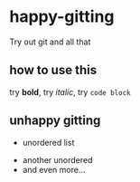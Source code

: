 # happy-gitting
Try out git and all that

## how to use this

try **bold**, try _italic_, try `code block`

## unhappy gitting
* unordered list
- another unordered
- and even more...